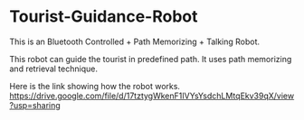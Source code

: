 # Tourist-Guidance-Robot

This is an Bluetooth Controlled + Path Memorizing + Talking Robot.

This robot can guide the tourist in predefined path. It uses path memorizing and retrieval technique.

Here is the link showing how the robot works.
https://drive.google.com/file/d/17tztygWkenF1IVYsYsdchLMtqEkv39qX/view?usp=sharing



